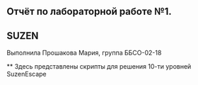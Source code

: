 ## Отчёт по лабораторной работе №1.
## SUZEN

Выполнила Прошакова Мария, группа ББСО-02-18

** Здесь представлены скрипты для решения 10-ти уровней SuzenEscape
